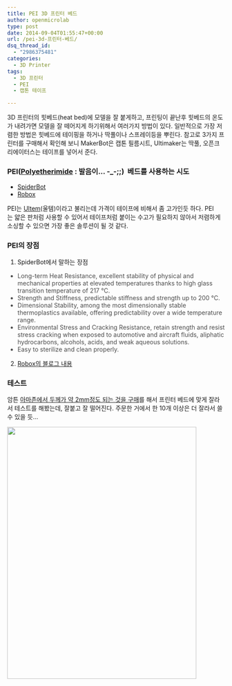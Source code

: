 ```yaml
---
title: PEI 3D 프린터 베드
author: openmicrolab
type: post
date: 2014-09-04T01:55:47+00:00
url: /pei-3d-프린터-베드/
dsq_thread_id:
  - "2986375481"
categories:
  - 3D Printer
tags:
  - 3D 프린터
  - PEI
  - 캡톤 테이프

---
```

3D 프린터의 힛베드(heat bed)에 모델을 잘 붙게하고, 프린팅이 끝난후 힛베드의 온도가 내려가면 모델을 잘 떼어지게 하기위해서 여러가지 방법이 있다. 일반적으로 가장 저렴한 방법은 힛베드에 테이핑을 하거나 딱풀이나 스프레이등을 뿌린다. 참고로 3가지 프린터를 구매해서 확인해 보니 MakerBot은 캡톤 필름시트, Ultimaker는 딱풀, 오픈크리에이터스는 테이프를 넣어서 준다.

### PEI(<a href="https://en.wikipedia.org/wiki/Polyetherimide" target="_blank">Polyetherimide</a> : 발음이&#8230; -_-;;)  베드를 사용하는 시도

  * <a href="http://www.spiderbot.eu/en/products/upgrades/pei-bed-detail.html" target="_blank">SpiderBot</a>
  * <a href="https://www.kickstarter.com/projects/robox/robox-desktop-3d-printer-and-micro-manufacturing-p" target="_blank">Robox</a>

PEI는 <a href="http://www.aetnaplastics.com/products/d/Ultem" target="_blank">Ultem</a>(울템)이라고 불리는데 가격이 테이프에 비해서 좀 고가인듯 하다. PEI는 얇은 판처럼 사용할 수 있어서 테이프처럼 붙이는 수고가 필요하지 않아서 저렴하게 소싱할 수 있으면 가장 좋은 솔루션이 될 것 같다.

### PEI의 장점

1. SpiderBot에서 말하는 장점

<ul style="color: #4c4c4c;">
  <li>
    Long-term Heat Resistance, excellent stability of physical and mechanical properties at elevated temperatures thanks to high glass transition temperature of 217 °C.
  </li>
  <li>
    Strength and Stiffness, predictable stiffness and strength up to 200 °C.
  </li>
  <li>
    Dimensional Stability, among the most dimensionally stable thermoplastics available, offering predictability over a wide temperature range.
  </li>
  <li>
    Environmental Stress and Cracking Resistance, retain strength and resist stress cracking when exposed to automotive and aircraft fluids, aliphatic hydrocarbons, alcohols, acids, and weak aqueous solutions.
  </li>
  <li>
    Easy to sterilize and clean properly.
  </li>
</ul>

2. <a href="http://www.cel-robox.com/3d-print-bed-material-choices/" target="_blank">Robox의 블로그 내용</a>

### 테스트

암튼 <a href="http://www.amazonsupply.com/dp/B0013HO424/ref=sp_dp_g2c_asin" target="_blank">아마존에서 두께가 약 2mm정도 되는 것을 구매</a>를 해서 프린터 베드에 맞게 잘라서 테스트를 해봤는데, 잘붙고 잘 떨어진다. 주문한 거에서 한 10개 이상은 더 잘라서 쓸 수 있을 듯&#8230;

<img loading="lazy" class="alignnone" src="http://openmicrolab.cdn2.cafe24.com/PEI_bed.png" alt="" width="438" height="583" />